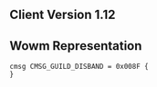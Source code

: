## Client Version 1.12

## Wowm Representation
```rust,ignore
cmsg CMSG_GUILD_DISBAND = 0x008F {
}

```
